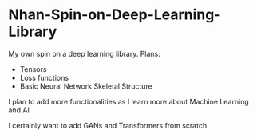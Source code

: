 # Nhan-Spin-on-Deep-Learning-Library

My own spin on a deep learning library.
Plans:
- Tensors
- Loss functions
- Basic Neural Network Skeletal Structure

I plan to add more functionalities as I learn more about Machine Learning and AI

I certainly want to add GANs and Transformers from scratch